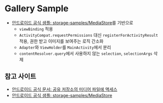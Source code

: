 # Gallery Sample

- [안드로이드 공식 샘플: storage-samples/MediaStore](https://github.com/android/storage-samples/tree/master/MediaStore)를 기반으로
  - `viewBinding` 적용
  - `ActivityCompat.requestPermissions` 대신 `registerForActivityResult` 적용, 권한 받고 이미지를 보여주는 로직 간소화
  - `Adapter`와 `ViewHolder`를 `MainActivity`에서 분리
  - `contentResolver.query`에서 사용하지 않는 `selection`, `selectionArgs` 삭제

## 참고 사이트

- [안드로이드 공식 문서: 공유 저장소의 미디어 파일에 액세스](https://developer.android.com/training/data-storage/shared/media)
- [안드로이드 공식 샘플: storage-samples/MediaStore](https://github.com/android/storage-samples/tree/master/MediaStore)